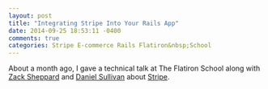 ```yaml
---
layout: post
title: "Integrating Stripe Into Your Rails App"
date: 2014-09-25 18:53:11 -0400
comments: true
categories: Stripe E-commerce Rails Flatiron&nbsp;School
---
```


About a month ago, I gave a technical talk at The Flatiron School along with <a href="http://www.twitter.com/zackshp">Zack Sheppard</a> and <a href="http://www.twitter.com/dsully360">Daniel Sullivan</a> about <a href="https://stripe.com/">Stripe</a>. 
